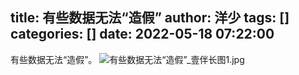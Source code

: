 title: 有些数据无法“造假”
author: 洋少
tags: []
categories: []
date: 2022-05-18 07:22:00
---
有些数据无法“造假”。<!-- more -->
![有些数据无法“造假”_壹伴长图1.jpg](http://124.220.167.166:8081/i/2022/05/18/62842d66cf542.jpg)